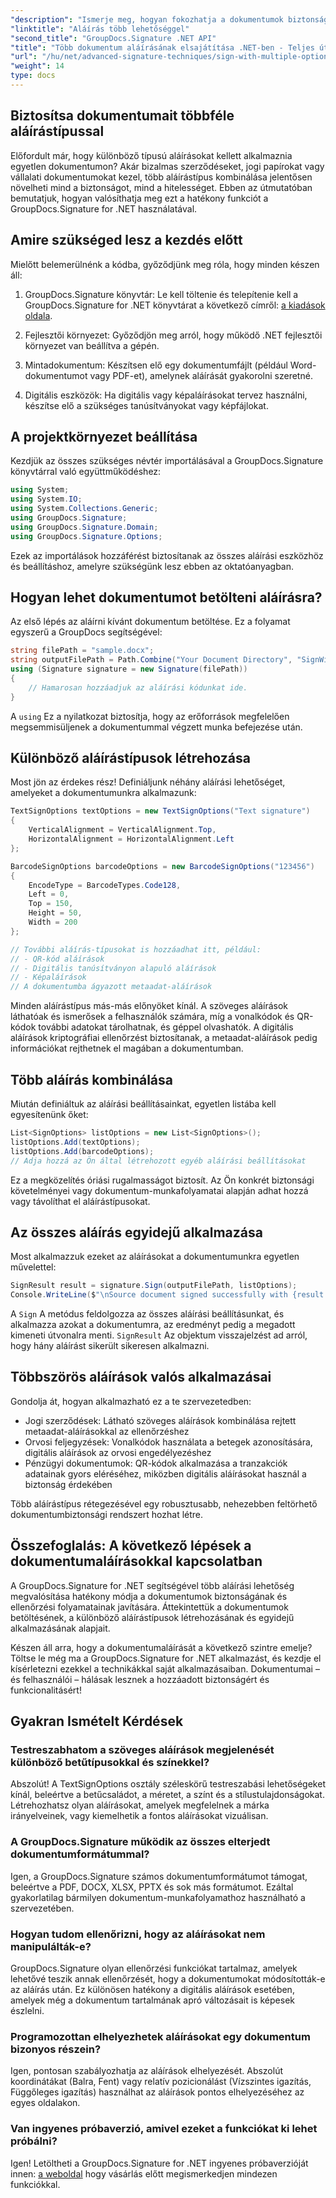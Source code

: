 ```yaml
---
"description": "Ismerje meg, hogyan fokozhatja a dokumentumok biztonságát több aláírástípus (szöveges, QR-kód, vonalkód, digitális) megvalósításával a GroupDocs.Signature for .NET használatával egyetlen egyszerű munkafolyamatban."
"linktitle": "Aláírás több lehetőséggel"
"second_title": "GroupDocs.Signature .NET API"
"title": "Több dokumentum aláírásának elsajátítása .NET-ben - Teljes útmutató"
"url": "/hu/net/advanced-signature-techniques/sign-with-multiple-options/"
"weight": 14
type: docs
---
```

## Biztosítsa dokumentumait többféle aláírástípussal

Előfordult már, hogy különböző típusú aláírásokat kellett alkalmaznia egyetlen dokumentumon? Akár bizalmas szerződéseket, jogi papírokat vagy vállalati dokumentumokat kezel, több aláírástípus kombinálása jelentősen növelheti mind a biztonságot, mind a hitelességet. Ebben az útmutatóban bemutatjuk, hogyan valósíthatja meg ezt a hatékony funkciót a GroupDocs.Signature for .NET használatával.

## Amire szükséged lesz a kezdés előtt

Mielőtt belemerülnénk a kódba, győződjünk meg róla, hogy minden készen áll:

1. GroupDocs.Signature könyvtár: Le kell töltenie és telepítenie kell a GroupDocs.Signature for .NET könyvtárat a következő címről: [a kiadások oldala](https://releases.groupdocs.com/signature/net/).

2. Fejlesztői környezet: Győződjön meg arról, hogy működő .NET fejlesztői környezet van beállítva a gépén.

3. Mintadokumentum: Készítsen elő egy dokumentumfájlt (például Word-dokumentumot vagy PDF-et), amelynek aláírását gyakorolni szeretné.

4. Digitális eszközök: Ha digitális vagy képaláírásokat tervez használni, készítse elő a szükséges tanúsítványokat vagy képfájlokat.

## A projektkörnyezet beállítása

Kezdjük az összes szükséges névtér importálásával a GroupDocs.Signature könyvtárral való együttműködéshez:

```csharp
using System;
using System.IO;
using System.Collections.Generic;
using GroupDocs.Signature;
using GroupDocs.Signature.Domain;
using GroupDocs.Signature.Options;
```

Ezek az importálások hozzáférést biztosítanak az összes aláírási eszközhöz és beállításhoz, amelyre szükségünk lesz ebben az oktatóanyagban.

## Hogyan lehet dokumentumot betölteni aláírásra?

Az első lépés az aláírni kívánt dokumentum betöltése. Ez a folyamat egyszerű a GroupDocs segítségével:

```csharp
string filePath = "sample.docx";
string outputFilePath = Path.Combine("Your Document Directory", "SignWithMultiple", "SignWithMultiple.docx");
using (Signature signature = new Signature(filePath))
{
    // Hamarosan hozzáadjuk az aláírási kódunkat ide.
}
```

A `using` Ez a nyilatkozat biztosítja, hogy az erőforrások megfelelően megsemmisüljenek a dokumentummal végzett munka befejezése után.

## Különböző aláírástípusok létrehozása

Most jön az érdekes rész! Definiáljunk néhány aláírási lehetőséget, amelyeket a dokumentumunkra alkalmazunk:

```csharp
TextSignOptions textOptions = new TextSignOptions("Text signature")
{
    VerticalAlignment = VerticalAlignment.Top,
    HorizontalAlignment = HorizontalAlignment.Left
};

BarcodeSignOptions barcodeOptions = new BarcodeSignOptions("123456")
{
    EncodeType = BarcodeTypes.Code128,
    Left = 0,
    Top = 150,
    Height = 50,
    Width = 200
};

// További aláírás-típusokat is hozzáadhat itt, például:
// - QR-kód aláírások
// - Digitális tanúsítványon alapuló aláírások
// - Képaláírások
// A dokumentumba ágyazott metaadat-aláírások
```

Minden aláírástípus más-más előnyöket kínál. A szöveges aláírások láthatóak és ismerősek a felhasználók számára, míg a vonalkódok és QR-kódok további adatokat tárolhatnak, és géppel olvashatók. A digitális aláírások kriptográfiai ellenőrzést biztosítanak, a metaadat-aláírások pedig információkat rejthetnek el magában a dokumentumban.

## Több aláírás kombinálása

Miután definiáltuk az aláírási beállításainkat, egyetlen listába kell egyesítenünk őket:

```csharp
List<SignOptions> listOptions = new List<SignOptions>();
listOptions.Add(textOptions);
listOptions.Add(barcodeOptions);
// Adja hozzá az Ön által létrehozott egyéb aláírási beállításokat
```

Ez a megközelítés óriási rugalmasságot biztosít. Az Ön konkrét biztonsági követelményei vagy dokumentum-munkafolyamatai alapján adhat hozzá vagy távolíthat el aláírástípusokat.

## Az összes aláírás egyidejű alkalmazása

Most alkalmazzuk ezeket az aláírásokat a dokumentumunkra egyetlen művelettel:

```csharp
SignResult result = signature.Sign(outputFilePath, listOptions);
Console.WriteLine($"\nSource document signed successfully with {result.Succeeded.Count} signature(s).\nFile saved at {outputFilePath}.");
```

A `Sign` A metódus feldolgozza az összes aláírási beállításunkat, és alkalmazza azokat a dokumentumra, az eredményt pedig a megadott kimeneti útvonalra menti. `SignResult` Az objektum visszajelzést ad arról, hogy hány aláírást sikerült sikeresen alkalmazni.

## Többszörös aláírások valós alkalmazásai

Gondolja át, hogyan alkalmazható ez a te szervezetedben:

- Jogi szerződések: Látható szöveges aláírások kombinálása rejtett metaadat-aláírásokkal az ellenőrzéshez
- Orvosi feljegyzések: Vonalkódok használata a betegek azonosítására, digitális aláírások az orvosi engedélyezéshez
- Pénzügyi dokumentumok: QR-kódok alkalmazása a tranzakciók adatainak gyors eléréséhez, miközben digitális aláírásokat használ a biztonság érdekében

Több aláírástípus rétegezésével egy robusztusabb, nehezebben feltörhető dokumentumbiztonsági rendszert hozhat létre.

## Összefoglalás: A következő lépések a dokumentumaláírásokkal kapcsolatban

A GroupDocs.Signature for .NET segítségével több aláírási lehetőség megvalósítása hatékony módja a dokumentumok biztonságának és ellenőrzési folyamatainak javítására. Áttekintettük a dokumentumok betöltésének, a különböző aláírástípusok létrehozásának és egyidejű alkalmazásának alapjait.

Készen áll arra, hogy a dokumentumaláírását a következő szintre emelje? Töltse le még ma a GroupDocs.Signature for .NET alkalmazást, és kezdje el kísérletezni ezekkel a technikákkal saját alkalmazásaiban. Dokumentumai – és felhasználói – hálásak lesznek a hozzáadott biztonságért és funkcionalitásért!

## Gyakran Ismételt Kérdések

### Testreszabhatom a szöveges aláírások megjelenését különböző betűtípusokkal és színekkel?

Abszolút! A TextSignOptions osztály széleskörű testreszabási lehetőségeket kínál, beleértve a betűcsaládot, a méretet, a színt és a stílustulajdonságokat. Létrehozhatsz olyan aláírásokat, amelyek megfelelnek a márka irányelveinek, vagy kiemelhetik a fontos aláírásokat vizuálisan.

### A GroupDocs.Signature működik az összes elterjedt dokumentumformátummal?

Igen, a GroupDocs.Signature számos dokumentumformátumot támogat, beleértve a PDF, DOCX, XLSX, PPTX és sok más formátumot. Ezáltal gyakorlatilag bármilyen dokumentum-munkafolyamathoz használható a szervezetében.

### Hogyan tudom ellenőrizni, hogy az aláírásokat nem manipulálták-e?

GroupDocs.Signature olyan ellenőrzési funkciókat tartalmaz, amelyek lehetővé teszik annak ellenőrzését, hogy a dokumentumokat módosították-e az aláírás után. Ez különösen hatékony a digitális aláírások esetében, amelyek még a dokumentum tartalmának apró változásait is képesek észlelni.

### Programozottan elhelyezhetek aláírásokat egy dokumentum bizonyos részein?

Igen, pontosan szabályozhatja az aláírások elhelyezését. Abszolút koordinátákat (Balra, Fent) vagy relatív pozicionálást (Vízszintes igazítás, Függőleges igazítás) használhat az aláírások pontos elhelyezéséhez az egyes oldalakon.

### Van ingyenes próbaverzió, amivel ezeket a funkciókat ki lehet próbálni?

Igen! Letöltheti a GroupDocs.Signature for .NET ingyenes próbaverzióját innen: [a weboldal](https://releases.groupdocs.com/) hogy vásárlás előtt megismerkedjen mindezen funkciókkal.